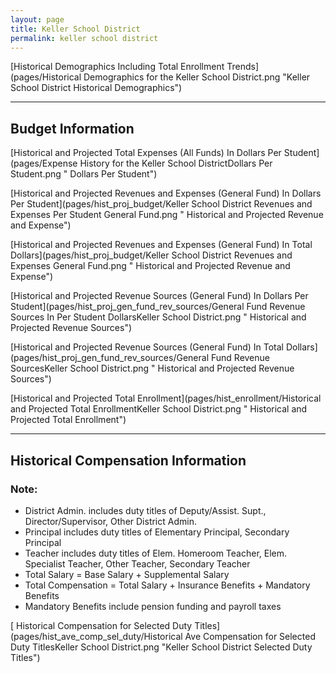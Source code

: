 ```yaml
---
layout: page
title: Keller School District
permalink: keller school district
---
```



[Historical Demographics Including Total Enrollment Trends](pages/Historical Demographics for the Keller School District.png "Keller School District Historical Demographics")

___

## Budget Information

[Historical and Projected Total Expenses (All Funds) In Dollars Per Student](pages/Expense History for the Keller School DistrictDollars Per Student.png " Dollars Per Student")

[Historical and Projected Revenues and Expenses (General Fund) In Dollars Per Student](pages/hist_proj_budget/Keller School District Revenues and Expenses Per Student General Fund.png " Historical and Projected Revenue and Expense")

[Historical and Projected Revenues and Expenses (General Fund) In Total Dollars](pages/hist_proj_budget/Keller School District Revenues and Expenses General Fund.png " Historical and Projected Revenue and Expense")

[Historical and Projected Revenue Sources (General Fund) In Dollars Per Student](pages/hist_proj_gen_fund_rev_sources/General Fund Revenue Sources In Per Student DollarsKeller School District.png " Historical and Projected Revenue Sources")

[Historical and Projected Revenue Sources (General Fund) In Total Dollars](pages/hist_proj_gen_fund_rev_sources/General Fund Revenue SourcesKeller School District.png " Historical and Projected Revenue Sources")

[Historical and Projected Total Enrollment](pages/hist_enrollment/Historical and Projected Total EnrollmentKeller School District.png " Historical and Projected Total Enrollment")


___

## Historical Compensation Information
### Note:
- District Admin. includes duty titles of Deputy/Assist. Supt., Director/Supervisor, Other District Admin.
- Principal includes duty titles of Elementary Principal, Secondary Principal
- Teacher includes duty titles of Elem. Homeroom Teacher, Elem. Specialist Teacher, Other Teacher, Secondary Teacher
- Total Salary = Base Salary + Supplemental Salary
- Total Compensation = Total Salary + Insurance Benefits + Mandatory Benefits
- Mandatory Benefits include pension funding and payroll taxes

[ Historical Compensation for Selected Duty Titles](pages/hist_ave_comp_sel_duty/Historical Ave Compensation for Selected Duty TitlesKeller School District.png "Keller School District Selected Duty Titles")


